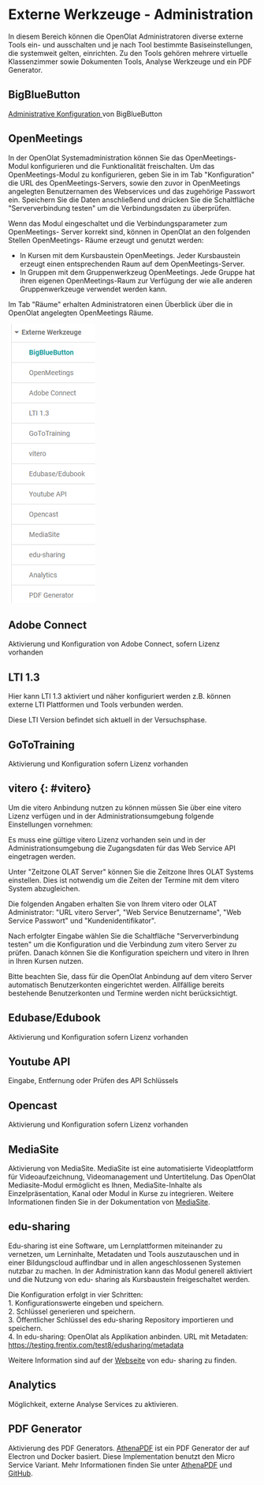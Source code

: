 # Externe Werkzeuge - Administration

In diesem Bereich können die OpenOlat Administratoren diverse externe Tools
ein- und ausschalten und je nach Tool bestimmte Basiseinstellungen, die
systemweit gelten, einrichten. Zu den Tools gehören mehrere virtuelle
Klassenzimmer sowie Dokumenten Tools, Analyse Werkzeuge und ein PDF Generator.

## BigBlueButton

[Administrative Konfiguration ](BigBlueButton_module.de.md)von BigBlueButton

## OpenMeetings

In der OpenOlat Systemadministration können Sie das OpenMeetings-Modul
konfigurieren und die Funktionalität freischalten. Um das OpenMeetings-Modul
zu konfigurieren, geben Sie in im Tab "Konfiguration" die URL des
OpenMeetings-Servers, sowie den zuvor in OpenMeetings angelegten Benutzernamen
des Webservices und das zugehörige Passwort ein.  Speichern Sie die Daten
anschließend und drücken Sie die Schaltfläche "Serververbindung testen" um die
Verbindungsdaten zu überprüfen.

Wenn das Modul eingeschaltet und die Verbindungsparameter zum OpenMeetings-
Server korrekt sind, können in OpenOlat an den folgenden Stellen OpenMeetings-
Räume erzeugt und genutzt werden:

  * In Kursen mit dem Kursbaustein OpenMeetings. Jeder Kursbaustein erzeugt einen entsprechenden Raum auf dem OpenMeetings-Server.
  * In Gruppen mit dem Gruppenwerkzeug OpenMeetings. Jede Gruppe hat ihren eigenen OpenMeetings-Raum zur Verfügung der wie alle anderen Gruppenwerkzeuge verwendet werden kann.

Im Tab "Räume" erhalten Administratoren einen Überblick über die in OpenOlat
angelegten OpenMeetings Räume.

  

![](assets/externe_Werkzeuge_16.png)

## Adobe Connect

Aktivierung und Konfiguration von Adobe Connect, sofern Lizenz vorhanden

## LTI 1.3

Hier kann LTI 1.3 aktiviert und näher konfiguriert werden z.B. können externe
LTI Plattformen und Tools verbunden werden.

Diese LTI Version befindet sich aktuell in der Versuchsphase.

## GoToTraining

Aktivierung und Konfiguration sofern Lizenz vorhanden

## vitero {: #vitero}

Um die vitero Anbindung nutzen zu können müssen Sie über eine vitero Lizenz
verfügen und in der Administrationsumgebung folgende Einstellungen vornehmen:

Es muss eine gültige vitero Lizenz vorhanden sein und in der
Administrationsumgebung die Zugangsdaten für das Web Service API eingetragen
werden.

Unter "Zeitzone OLAT Server" können Sie die Zeitzone Ihres OLAT Systems
einstellen. Dies ist notwendig um die Zeiten der Termine mit dem vitero System
abzugleichen.

Die folgenden Angaben erhalten Sie von Ihrem vitero oder OLAT Administrator:
"URL vitero Server", "Web Service Benutzername", "Web Service Passwort" und
"Kundenidentifikator".

Nach erfolgter Eingabe wählen Sie die Schaltfläche "Serververbindung testen"
um die Konfiguration und die Verbindung zum vitero Server zu prüfen. Danach
können Sie die Konfiguration speichern und vitero in Ihren in Ihren Kursen
nutzen.

Bitte beachten Sie, dass für die OpenOlat Anbindung auf dem vitero Server
automatisch Benutzerkonten eingerichtet werden. Allfällige bereits bestehende
Benutzerkonten und Termine werden nicht berücksichtigt.

## Edubase/Edubook

Aktivierung und Konfiguration sofern Lizenz vorhanden

## Youtube API

Eingabe, Entfernung oder Prüfen des API Schlüssels

## Opencast

Aktivierung und Konfiguration sofern Lizenz vorhanden

## MediaSite

Aktivierung von MediaSite. MediaSite ist eine automatisierte Videoplattform
für Videoaufzeichnung, Videomanagement und Untertitelung. Das OpenOlat
Mediasite-Modul ermöglicht es Ihnen, MediaSite-Inhalte als Einzelpräsentation,
Kanal oder Modul in Kurse zu integrieren. Weitere Informationen finden Sie in
der Dokumentation von [MediaSite](https://mediasite.com/).

## edu-sharing

Edu-sharing ist eine Software, um Lernplattformen miteinander zu vernetzen, um
Lerninhalte, Metadaten und Tools auszutauschen und in einer Bildungscloud
auffindbar und in allen angeschlossenen Systemen nutzbar zu machen. In der
Administration kann das Modul generell aktiviert und die Nutzung von edu-
sharing als Kursbaustein freigeschaltet werden.

Die Konfiguration erfolgt in vier Schritten:  
1\. Konfigurationswerte eingeben und speichern.  
2\. Schlüssel generieren und speichern.  
3\. Öffentlicher Schlüssel des edu-sharing Repository importieren und
speichern.  
4\. In edu-sharing: OpenOlat als Applikation anbinden. URL mit Metadaten:
<https://testing.frentix.com/test8/edusharing/metadata>

Weitere Information sind auf der [Webseite](https://edu-sharing.com/) von edu-
sharing zu finden.

## Analytics

Möglichkeit, externe Analyse Services zu aktivieren.

## PDF Generator

Aktivierung des PDF Generators. [AthenaPDF](https://www.athenapdf.com) ist ein
PDF Generator der auf Electron und Docker basiert. Diese Implementation
benutzt den Micro Service Variant. Mehr Informationen finden Sie unter
[AthenaPDF](https://www.athenapdf.com) und
[GitHub](https://github.com/arachnys/athenapdf/tree/master/weaver).

  

